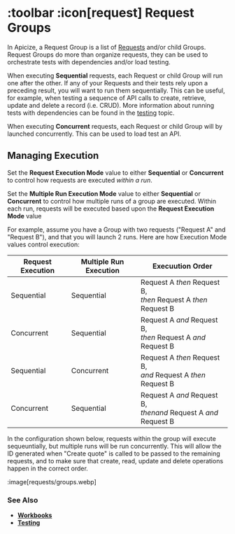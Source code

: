 # :toolbar :icon[request] Request Groups

In Apicize, a Request Group is a list of [Requests](help:requests) and/or child Groups. Request Groups do more than organize requests, they can be used to orchestrate tests with dependencies and/or load testing.  

When executing **Sequential** requests, each Request or child Group will run one after the other.  If any of your Requests and their tests rely upon a preceding result, you will want to run them sequentially.  This can be useful, for example, when testing a sequence of API calls to create, retrieve, update and delete a record (i.e. CRUD). More information about running tests with dependencies can be found in the [testing](help:testing) topic.

When executing **Concurrent** requests, each Request or child Group will by launched concurrently.  This can be used to load test an API.

## Managing Execution

Set the **Request Execution Mode** value to either **Sequential** or **Concurrent** to control how requests are executed *within a run*.

Set the **Multiple Run Execution Mode** value to either **Sequential** or **Concurrent** to control how multiple runs of a group are executed.  Within each run,
requests will be executed based upon the **Request Execution Mode** value


For example, assume you have a Group with two requests ("Request A" and "Request B"), and that you will launch 2 runs.  Here are how Execution Mode values control execution:

| Request Execution | Multiple Run Execution | Execuution Order |
|-|-|-|
| Sequential | Sequential | Request A *then* Request B,<br>*then*  Request A *then* Request B |
| Concurrent | Sequential | Request A *and* Request B,<br>*then* Request A *and* Request B | |
| Sequential | Concurrent | Request A *then* Request B,<br>*and* Request A *then* Request B | |
| Concurrent | Sequential | Request A *and* Request B,<br> *thenand* Request A *and* Request B|

In the configuration shown below, requests within the group will execute sequeuntially, but multiple runs will be run concurrently.  This will allow the ID generated when "Create quote" is called to be passed to the remaining requests, and to make sure that create, read, update and delete operations happen in the correct order.

:image[requests/groups.webp]

### See Also

* [**Workbooks**](help:workbooks)
* [**Testing**](help:testing)

